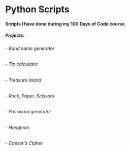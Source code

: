 # Python Scripts

#### Scripts I have done during my 100 Days of Code course.

##### Projects:
###### - Band name generator
###### - Tip calculator
###### - Treasure Island
###### - Rock, Paper, Scissors
###### - Password generator
###### - Hangman
###### - Caesor's Cipher
